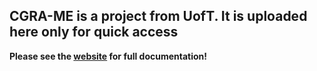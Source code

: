 ## CGRA-ME is a project from UofT. It is uploaded here only for quick access 

**Please see the [website](http://cgra-me.ece.utoronto.ca/) for full documentation!** 


